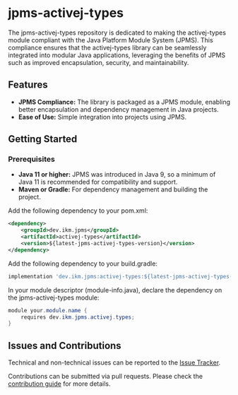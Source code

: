 # jpms-activej-types
The jpms-activej-types repository is dedicated to making the activej-types module compliant with the Java Platform Module System (JPMS). This compliance ensures that the activej-types library can be seamlessly integrated into modular Java applications, leveraging the benefits of JPMS such as improved encapsulation, security, and maintainability.

## Features

* **JPMS Compliance:** The library is packaged as a JPMS module, enabling better encapsulation and dependency management in Java projects.
* **Ease of Use:** Simple integration into projects using JPMS.

## Getting Started
### Prerequisites

* **Java 11 or higher:** JPMS was introduced in Java 9, so a minimum of Java 11 is recommended for compatibility and support.
* **Maven or Gradle:** For dependency management and building the project.

Add the following dependency to your pom.xml:
```xml
<dependency>
    <groupId>dev.ikm.jpms</groupId>
	<artifactId>activej-types</artifactId>
    <version>${latest-jpms-activej-types-version}</version>
</dependency>
```

Add the following dependency to your build.gradle:
```groovy
implementation 'dev.ikm.jpms:activej-types:${latest-jpms-activej-types-version}'
```

In your module descriptor (module-info.java), declare the dependency on the jpms-activej-types module:

```java
module your.module.name {
    requires dev.ikm.jpms.activej.types;
}
```


## Issues and Contributions
Technical and non-technical issues can be reported to the [Issue Tracker](https://github.com/ikmdev/jpms-activej-types/issues).

Contributions can be submitted via pull requests. Please check the [contribution guide](doc/how-to-contribute.md) for more details.
